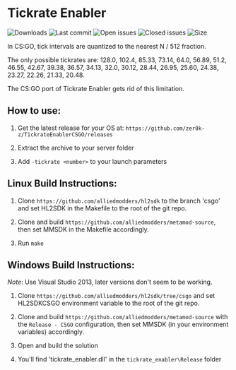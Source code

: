 # Tickrate Enabler

![Downloads](https://img.shields.io/github/downloads/zer0k-z/tickrate_enabler_csgo/total?style=flat-square) ![Last commit](https://img.shields.io/github/last-commit/zer0k-z/tickrate_enabler_csgo?style=flat-square) ![Open issues](https://img.shields.io/github/issues/zer0k-z/tickrate_enabler_csgo?style=flat-square) ![Closed issues](https://img.shields.io/github/issues-closed/zer0k-z/tickrate_enabler_csgo?style=flat-square) ![Size](https://img.shields.io/github/repo-size/zer0k-z/tickrate_enabler_csgo?style=flat-square)

In CS:GO, tick intervals are quantized to the nearest N / 512 fraction. 

The only possible tickrates are: 128.0, 102.4, 85.33, 73.14, 64.0, 56.89, 51.2, 46.55, 42.67, 39.38, 36.57, 34.13, 32.0, 30.12, 28.44, 26.95, 25.60, 24.38, 23.27, 22.26, 21.33, 20.48.

The CS:GO port of Tickrate Enabler gets rid of this limitation.

## How to use:
1. Get the latest release for your OS at: `https://github.com/zer0k-z/TickrateEnablerCSGO/releases`

2. Extract the archive to your server folder

3. Add `-tickrate <number>` to your launch parameters

## Linux Build Instructions:

1. Clone `https://github.com/alliedmodders/hl2sdk` to the branch 'csgo' and set HL2SDK in the Makefile to the root of the git repo.

2. Clone and build `https://github.com/alliedmodders/metamod-source`, then set MMSDK in the Makefile accordingly.

3. Run `make`

## Windows Build Instructions:

*Note*: Use Visual Studio 2013, later versions don't seem to be working.

1. Clone `https://github.com/alliedmodders/hl2sdk/tree/csgo` and set HL2SDKCSGO environment variable to the root of the git repo.

2. Clone and build `https://github.com/alliedmodders/metamod-source` with the `Release - CSGO` configuration, then set MMSDK (in your environment variables) accordingly.

3. Open and build the solution

4. You'll find 'tickrate_enabler.dll' in the `tickrate_enabler\Release` folder